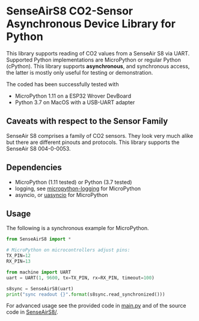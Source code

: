 SenseAirS8 CO2-Sensor Asynchronous Device Library for Python
============================================================

This library supports reading of CO2 values from a SenseAir S8 via UART.
Supported Python implementations are MicroPython or regular Python (cPython).
This library supports **asynchronous**, and synchronous access, the latter is
mostly only useful for testing or demonstration.

The coded has been successfully tested with
* MicroPython 1.11 on a ESP32 Wrover DevBoard
* Python 3.7 on MacOS with a USB-UART adapter

Caveats with respect to the Sensor Family
-----------------------------------------

SenseAir S8 comprises a family of CO2 sensors. They look very much
alike but there are different pinouts and protocols. This library supports the
SenseAir S8 004-0-0053.

Dependencies
------------

* MicroPython (1.11 tested) or Python (3.7 tested)
* logging, see [micropython-logging] for MicroPython
* asyncio, or [uasyncio] for MicroPython

Usage
-----

The following is a synchronous example for MicroPython.

~~~python
from SenseAirS8 import *

# MicroPython on microcontrollers adjust pins:
TX_PIN=12
RX_PIN=13

from machine import UART
uart = UART(1, 9600, tx=TX_PIN, rx=RX_PIN, timeout=100)

s8sync = SenseAirS8(uart)
print("sync readout {}".format(s8sync.read_synchronized()))
~~~

For advanced usage see the provided code in [main.py](./main.py) and
of the source code in [SenseAirS8/](./SenseAirS8/).


[micropython-logging]: https://pypi.org/project/micropython-logging/
[uasyncio]: https://pypi.org/project/micropython-uasyncio/
